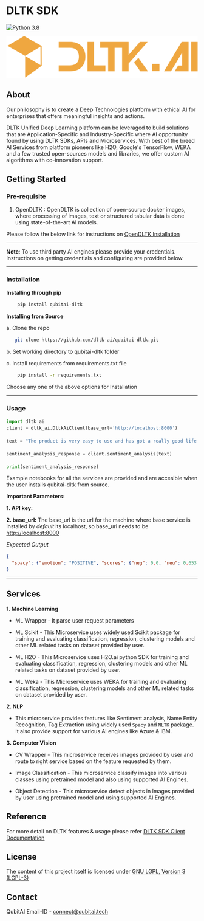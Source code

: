# DLTK SDK
[![Python 3.8](https://img.shields.io/badge/python-3.8-blue.svg)](https://www.python.org/downloads/release/python-380/)


[![DLTK Logo](dltk.png)](https://dltk.ai/)

## About

Our philosophy is to create a Deep Technologies platform with ethical AI for enterprises that offers meaningful insights and actions. 

DLTK Unified Deep Learning platform can be leveraged to build solutions that are Application-Specific and Industry-Specific where AI opportunity found by using DLTK SDKs, APIs and Microservices. With best of the breed AI Services from platform pioneers like H2O, Google's TensorFlow, WEKA and a few trusted open-sources models and libraries, we offer custom AI algorithms with co-innovation support. 

## Getting Started

### Pre-requisite

1. OpenDLTK : OpenDLTK is collection of open-source docker images, where processing of images, text or structured tabular data is done using state-of-the-art AI models.

Please follow the below link for instructions on [OpenDLTK Installation](https://docs.dltk.ai/getting_started/openDLTK_setup.html)

---

**Note**: To use third party AI engines please provide your credentials. Instructions on getting credentials and configuring are provided below.

---


### Installation

**Installing through pip**
```sh
    pip install qubitai-dltk
```

**Installing from Source**

a. Clone the repo

```sh
   git clone https://github.com/dltk-ai/qubitai-dltk.git
``` 
b. Set working directory to qubitai-dltk folder

c. Install requirements from requirements.txt file

```sh
    pip install -r requirements.txt
```

Choose any one of the above options for Installation

---

### Usage

```python
import dltk_ai
client = dltk_ai.DltkAiClient(base_url='http://localhost:8000')

text = "The product is very easy to use and has got a really good life expectancy."

sentiment_analysis_response = client.sentiment_analysis(text)

print(sentiment_analysis_response)
```

Example notebooks for all the services are provided and are accesible when the user installs qubitai-dltk from source.


**Important Parameters:**

**1. API key:**


**2. base_url:**
The base_url is the url for the machine where base service is installed by _default_ its localhost, so base_url needs to be [http://localhost:8000]()

_Expected Output_
```json
{
  "spacy": {"emotion": "POSITIVE", "scores": {"neg": 0.0, "neu": 0.653, "pos": 0.347, "compound": 0.7496}}
}
```

---
## Services

**1. Machine Learning**

* ML Wrapper - It parse user request parameters

* ML Scikit - This Microservice uses widely used Scikit package for training and evaluating classification, regression, clustering models and other ML related tasks on dataset provided by user.

* ML H2O - This Microservice uses H2O.ai python SDK for training and evaluating classification, regression, clustering models and other ML related tasks on dataset provided by user.

* ML Weka - This Microservice uses WEKA for training and evaluating classification, regression, clustering models and other ML related tasks on dataset provided by user.

**2. NLP**

* This microservice provides features like Sentiment analysis, Name Entity Recognition, Tag Extraction using widely used ``Spacy`` and `NLTK` package. It also provide support for various AI engines like Azure & IBM.

**3. Computer Vision**

* CV Wrapper - This microservice receives images provided by user and route to right service based on the feature requested by them.

* Image Classification - This microservice classify images into various classes using pretrained model and also using supported AI Engines.

* Object Detection - This microservice detect objects in Images provided by user using pretrained model and using supported AI Engines.


## Reference

For more detail on DLTK features & usage please refer [DLTK SDK Client Documentation](https://docs.dltk.ai)

## License

The content of this project itself is licensed under [GNU LGPL, Version 3 (LGPL-3)](https://github.com/dltk-ai/qubitai-dltk/blob/master/LICENSE)

## Contact

QubitAI Email-ID - connect@qubitai.tech
